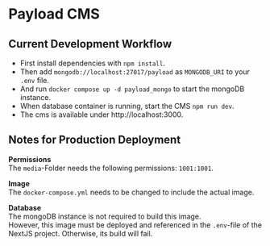 # Payload CMS

## Current Development Workflow
- First install dependencies with `npm install`. 
- Then add `mongodb://localhost:27017/payload` as `MONGODB_URI` to your `.env` file. 
- And run `docker compose up -d payload_mongo` to start the mongoDB instance.
- When database container is running, start the CMS `npm run dev`.
- The cms is available under http://localhost:3000.

## Notes for Production Deployment

**Permissions**  
The `media`-Folder needs the following permissions: `1001:1001`.

**Image**  
The `docker-compose.yml` needs to be changed to include the actual image.

**Database**  
The mongoDB instance is not required to build this image.  
However, this image must be deployed and referenced in the `.env`-file of the NextJS project.
Otherwise, its build will fail.
